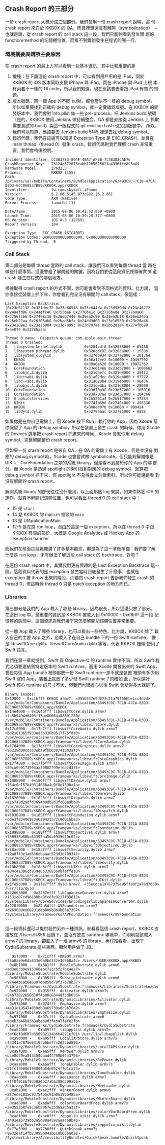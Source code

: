 Crash Report 的三部分
--------------------

一份 crash report 大概分成三個部分。我們會用一份 crash report 說明，這
份 crash report 來自於 KKBOX 的 QA，而且裡頭還沒有解開（symbolication）
－也就是說，從 crash report 的 call stack 這一段，我們只能夠看到發生問
題的 function/method 的記憶體位置，而看不到錯誤發生在程式的哪一行。

### 環境摘要與錯誤主要原因

在 crash report 的最上方可以看到一些基本資訊，其中比較重要的是

1. 機種：在下面這份 crash report 中，可以看到用戶用的是 iPad，同於
   KKBOX 的 iOS 版本同時支援 iPhone 與 iPad，而在 iPhone 與 iPad 上根
   本有兩套不一樣的 UI code，所以我們知道，現在應該要去看跟 iPad 有關
   的問題。
2. 版本號碼：同一個 App 的不同 build，都會產生不一樣的 debug symbol，
   所以如果要找到正確的 debug symbol，就一定要確認版號。在 KKBOX 的開
   發版本中，我們會對 Info.plist 做一些 pre-process，把 Jenkins build
   號碼（是的，KKBOX 使用 Jenkins 做持續整合，QA 都是直接從 Jenkins 上
   抓取需要測試的 build）與這一版程式的 git revision hash 也加到版號中，
   所以，我們可以知道，應該要去 Jenkins build 5145 裡頭去找 debug
   symbol。
3. 錯誤代碼：我們在這邊可以知道 Exception Type 是 EXC_CRASH，並且在
   main thread（thread 0）發生 crash。錯誤代碼對我們理解 crash 非常重
   要，我們會稍後說明。

```
Incident Identifier: CC5B3783-804F-49A7-AF6B-7C7B382CAE76
CrashReporter Key:   73124d372075eabb72b5625621a4396ffe893a49
Hardware Model:      iPad2,5
Process:             KKBOX [155]
Path:                /private/var/mobile/Containers/Bundle/Application/63493C9C-7C1B-47CA-83D3-8CC068537B89/KKBOX.app/KKBOX
Identifier:          tw.com.skysoft.iPhone
Version:             6.2.66.5145.073c882 (6.2.66)
Code Type:           ARM (Native)
Parent Process:      launchd [1]

Date/Time:           2015-08-06 10:41:52.859 +0800
Launch Time:         2015-08-06 10:39:28.377 +0800
OS Version:          iOS 8.3 (12F69)
Report Version:      104

Exception Type:  EXC_CRASH (SIGABRT)
Exception Codes: 0x0000000000000000, 0x0000000000000000
Triggered by Thread:  0
```

### Call Stack

第二部分是每個 thread 當時的 call stack，讓我們可以看到每個 thread 當
時在做些什麼事情。這邊會是了解問題的關鍵，因為我們要從這段資訊裡頭確實
知道 crash 發生在程式的哪個地方。

根據取得 crash report 的方式不同，你可能會看到不同格式的資料。比方說，
當你直接從裝置上抓下來，你會看到完全沒有解開的 call stack，像這樣：

```
Last Exception Backtrace:
(0x23e61132 0x321dec72 0x23e665f8 0x23e644d4 0x23d939d4 0x23e40272 0x24aefd96 0x24aefc46 0x755ba6 0x2776be1c 0x2776bede 0x27760a60 0x2756f2b6 0x27498c16 0x26eb7440 0x26eb2c90 0x26eb2b18 0x26eb24ba 0x26eb22aa 0x26f05ab8 0x2bad5bfe 0x24dd9d08 0x23e16550 0x23e26a46 0x23e269e2 0x23e25004 0x23d7099c 0x23d707ae 0x2b5201a4 0x274fb690 0xee070 0x32786aaa)

Thread 0 name:  Dispatch queue: com.apple.main-thread
Thread 0 Crashed:
0   libsystem_kernel.dylib        	0x3284cdf0 0x32838000 + 85488
1   libsystem_pthread.dylib       	0x328cdc92 0x328ca000 + 15506
2   libsystem_c.dylib             	0x327eb934 0x327a2000 + 301364
3   KKBOX                         	0x00a12ee2 0x10000 + 10497762
4   KKBOX                         	0x00a6e620 0x10000 + 10872352
5   CoreFoundation                	0x23e61466 0x23d57000 + 1090662
6   libobjc.A.dylib               	0x321deefc 0x321d8000 + 28412
7   libc++abi.dylib               	0x31a02dec 0x319eb000 + 97772
8   libc++abi.dylib               	0x31a028b4 0x319eb000 + 96436
9   libobjc.A.dylib               	0x321dedba 0x321d8000 + 28090
10  CoreFoundation                	0x23d70a38 0x23d57000 + 105016
11  CoreFoundation                	0x23d707ae 0x23d57000 + 104366
12  GraphicsServices              	0x2b5201a4 0x2b517000 + 37284
13  UIKit                         	0x274fb690 0x2748c000 + 456336
14  KKBOX                         	0x000ee070 0x10000 + 909424
15  libdyld.dylib                 	0x32786aac 0x32785000 + 6828
```

如果你是在你自己電腦上，用 Xcode 按下 Run，執行你的 App，因為 Xcode 幫
你保留了 App 的 debug symbol，所以在裝置上發生 crash 的時候，你用
Xcode 的 Devices 選單把 crash report 抓進來的時候，Xcode 會幫你用
debug symbol，完整解開整份 crash report。

但如果一份 crash report 是來自 QA，在 QA 的電腦上有 Xcode，但是並沒有
對應的 debug symbol 時，Xcode 也會嘗試做 symbolicate，但只能夠解開像是
UIKit、 CoreFoundation 之類的系統 library，但是看不到屬於你的 App 的哪
部分。而 Xcode 是透過 spotlight 的索引找到對應的 debug symbol，就算把
debug symbol 抓下來，但 spotlight 不見得會立刻做索引，所以你可能還是看
到沒有解開的 crash report。

解開系統 library 的部份往往沒什麼用，以上面那個 log 來說，如果你熟悉
iOS 的運作，就算不解開記憶體位置，也可以看出 thread 0 的 call stack 中：

- 15 是 `start`
- 14 是 KKBOX 的 main.m 裡頭的 `main`
- 13 是 UIApplicationMain
- 12-5 是在跑 run loop，而由於這是一個 exception，所以在 thread 0 中跟
  KKBOX 有關的部份，大概是 Google Analytics 或 Hockey App 的 exception
  handler

而我們在前面拉拉雜雜講了許多基本觀念，都是為了這一章做準備：我們要了解
什麼是 run loop，才有辦法了解這段 call stack 的 backtrace，對吧？

在這份 crash report 中，其實我們更有興趣的是 Last Exception Backtrace
這一段。這段資料代表的是 exception 發生當時到底發生了什麼事，也就是
exception 被 throw 出來的階段，而雖然 crash report 告訴我們發生 crash
的 thread 0，但這時候 thread 0 只是 catch exception 的地方而已。

### Libraries

第三部分是我們的 App 載入了哪些 library，因為很長，所以這邊只放了部分。
在這份 log 中，最重要的資訊是 KKBOX 被載入到 0x10000 - 0xc1bfff 這一段
記憶體的區間中，這個資訊對我們接下來怎麼解開記憶體位置非常重要。

從一個 App 載入了哪些 library，也可以看出一些特色。比方說，KKBOX 除了
載入自己的主要 App 之外，也載入了在自己 bundle 下的一份 Swift runtime，
像是 libswiftCore.dylib、libswiftCoreAudio.dylib 等等，代表 KKBOX 裡頭
使用了 Swift 語言。

我們在第一章就提到，Swift 與 Objective-C 的 runtime 實作不同，所以
Swift 程式必須要連結到特定版本的 Swift runtime，而用 Xcode 開發出來的
Swift App，會在每個 App bundle 裡頭都放一份 Swift runtime—那不就是裝置
裡頭有多少用 Swift 寫的 App，裝置上就放了多少份 Swift runtime？的確如
此，所以還好 Swift 核心 runtime 的尺寸不大，但我們也很擔心以後 Swift
會變得多大就是了。

```
Binary Images:
0x10000 - 0xc1bfff KKBOX armv7  <d91b937e9d073c21a79f5bbbe1cc4dbd> /var/mobile/Containers/Bundle/Application/63493C9C-7C1B-47CA-83D3-8CC068537B89/KKBOX.app/KKBOX
0x14e4000 - 0x164bfff libswiftCore.dylib armv7  <fa5b9494d6403f13ae80664a88301250> /var/mobile/Containers/Bundle/Application/63493C9C-7C1B-47CA-83D3-8CC068537B89/KKBOX.app/Frameworks/libswiftCore.dylib
0x17c0000 - 0x17c7fff libswiftCoreAudio.dylib armv7  <bd2181365f933ed3b330b0517f75fde0> /var/mobile/Containers/Bundle/Application/63493C9C-7C1B-47CA-83D3-8CC068537B89/KKBOX.app/Frameworks/libswiftCoreAudio.dylib
0x17d4000 - 0x17dffff libswiftCoreGraphics.dylib armv7  <95229d09c03d3eba9fbb038741503af3> /var/mobile/Containers/Bundle/Application/63493C9C-7C1B-47CA-83D3-8CC068537B89/KKBOX.app/Frameworks/libswiftCoreGraphics.dylib
0x17f4000 - 0x17fbfff libswiftCoreImage.dylib armv7  <59ca6e9173993aa39882799efdafd355> /var/mobile/Containers/Bundle/Application/63493C9C-7C1B-47CA-83D3-8CC068537B89/KKBOX.app/Frameworks/libswiftCoreImage.dylib
0x1808000 - 0x180ffff libswiftDarwin.dylib armv7  <764c0e157b49314088a4c9f8e1390a1a> /var/mobile/Containers/Bundle/Application/63493C9C-7C1B-47CA-83D3-8CC068537B89/KKBOX.app/Frameworks/libswiftDarwin.dylib
0x1820000 - 0x1823fff libswiftDispatch.dylib armv7  <e167a8d29dfd3694b0db2d3fc60adbb0> /var/mobile/Containers/Bundle/Application/63493C9C-7C1B-47CA-83D3-8CC068537B89/KKBOX.app/Frameworks/libswiftDispatch.dylib
0x1830000 - 0x185ffff libswiftFoundation.dylib armv7  <dde3f834069c3e6a9421572c0d01bbe3> /var/mobile/Containers/Bundle/Application/63493C9C-7C1B-47CA-83D3-8CC068537B89/KKBOX.app/Frameworks/libswiftFoundation.dylib
0x1898000 - 0x189ffff libswiftObjectiveC.dylib armv7  <786938b80ba63395aa5da6935df0c02e> /var/mobile/Containers/Bundle/Application/63493C9C-7C1B-47CA-83D3-8CC068537B89/KKBOX.app/Frameworks/libswiftObjectiveC.dylib
0x18ac000 - 0x18affff libswiftSecurity.dylib armv7  <12a8743e1ad636ebaaac523d1d709341> /var/mobile/Containers/Bundle/Application/63493C9C-7C1B-47CA-83D3-8CC068537B89/KKBOX.app/Frameworks/libswiftSecurity.dylib
0x18b8000 - 0x18c3fff libswiftUIKit.dylib armv7  <a04c41396cb939e6b3368360bfaffe10> /var/mobile/Containers/Bundle/Application/63493C9C-7C1B-47CA-83D3-8CC068537B89/KKBOX.app/Frameworks/libswiftUIKit.dylib
0x1fe5c000 - 0x1fe7ffff dyld armv7  <35ecdca1a767375e95ffa0f2a78d76d0> /usr/lib/dyld
0x22663000 - 0x2267efff libJapaneseConverter.dylib armv7  <1531c07cd9613bba8fc6fe9217f33612> /System/Library/CoreServices/Encodings/libJapaneseConverter.dylib
0x228f0000 - 0x22a5dfff AVFoundation armv7  <d269609e868231debb09b8b9b65a7367> /System/Library/Frameworks/AVFoundation.framework/AVFoundation
...
```

這一段資料還可以提供我們另外一種資訊。來看看這個 crash report，KKBOX
直接放在 /Users/USER 目錄下，並沒有放在 sandbox 環境中，而明明就該載入
armv7 的 library，卻載入了一堆 armv6 的 library，再仔細看看，出現了
CydiaSubstrate 這些東西。顯然用戶做了 JB。

```
   0x7d000 -   0x71cfff +KKBOX armv7  <f8a0ae9e6da833e0a9bd332e3d4b8a4c> /Users/USER/KKBOX.app/KKBOX
  0x8b1000 -   0x8b1fff  MobileSubstrate.dylib armv6  <ad3e6cb9e915360ebc71ccbf27bc4ea7> /Library/MobileSubstrate/MobileSubstrate.dylib
  0x903000 -   0x905fff  SubstrateLoader.dylib armv6  <974e4b1ab6e6397db859d79f37b7ab37> /Library/Frameworks/CydiaSubstrate.framework/Libraries/SubstrateLoader.dylib
  0x929000 -   0x935fff  Activator.dylib armv7s  <24b72822b56d30f4b88c83448f3db656> /Library/MobileSubstrate/DynamicLibraries/Activator.dylib
  0x972000 -   0x974fff  Emphasize.dylib armv7  <4a31e195474039db8a69730adc9b7642> /Library/MobileSubstrate/DynamicLibraries/Emphasize.dylib
  0x977000 -   0x97cfff  CydiaSubstrate armv6  <abeb3e46b03b3abeb9d3feba7fefe2fb> /Library/Frameworks/CydiaSubstrate.framework/CydiaSubstrate
  0xa82000 -   0xa89fff  libapplist.dylib armv7s  <3ef6ef0d6b7d350982114b6b4221ef01> /usr/lib/libapplist.dylib
  0xa90000 -   0xa95fff  LocalIAPStore.dylib armv7s  <f3341a7878d9319cb0bef7c2d2cbd896> /Library/MobileSubstrate/DynamicLibraries/LocalIAPStore.dylib
  0xa9f000 -   0xaa5fff  RePower.dylib armv7s  <dce8d29ea843350baad4f700b0443795> /Library/MobileSubstrate/DynamicLibraries/RePower.dylib
  0xaaa000 -   0xaaafff  ToneEnabler.dylib armv7s  <21fc136886163804b54e0524f7d1ca25> /Library/MobileSubstrate/DynamicLibraries/ToneEnabler.dylib
  0xaad000 -   0xaaefff  WeeLoader.dylib armv7  <7ff8f9166f93382eb27aba388d599a0a> /Library/MobileSubstrate/DynamicLibraries/WeeLoader.dylib
  0xab1000 -   0xac2fff  WinterBoard.dylib armv6  <2f7ede1815c93754b5c91a06195b485a> /Library/MobileSubstrate/DynamicLibraries/WinterBoard.dylib
  0xad6000 -   0xadafff  colorY0urBoardFree.dylib armv7s  <2e3552b8fe5c3bb8967e25d652d5a33f> /Library/MobileSubstrate/DynamicLibraries/colorY0urBoardFree.dylib
  0xadf000 -   0xae0fff  zeppelin_uikit.dylib armv7  <1401eeb739bb3a5d88a45926eac68b46> /Library/MobileSubstrate/DynamicLibraries/zeppelin_uikit.dylib
 0x77a5000 -  0x77b0fff  QuickSpeak armv7s  <9932eaf14fb23095b04ab610b05ba02e> /System/Library/AccessibilityBundles/QuickSpeak.bundle/QuickSpeak
```
